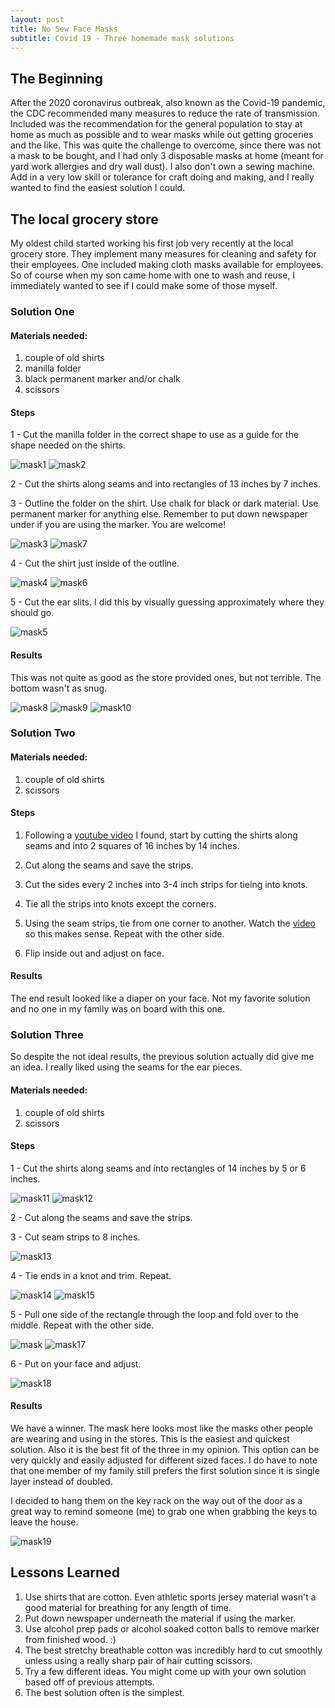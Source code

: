 ```yaml
---
layout: post
title: No Sew Face Masks
subtitle: Covid 19 - Three homemade mask solutions
---
```


## The Beginning

After the 2020 coronavirus outbreak, also known as the Covid-19 pandemic, the CDC recommended many measures to reduce the rate of transmission. Included was the recommendation for the general population to stay at home as much as possible and to wear masks while out getting groceries and the like. This was quite the challenge to overcome, since there was not a mask to be bought, and I had only 3 disposable masks at home (meant for yard work allergies and dry wall dust). I also don't own a sewing machine. Add in a very low skill or tolerance for craft doing and making, and I really wanted to find the easiest solution I could.

## The local grocery store

My oldest child started working his first job very recently at the local grocery store. They implement many measures for cleaning and safety for their employees. One included making cloth masks available for employees. So of course when my son came home with one to wash and reuse, I immediately wanted to see if I could make some of those myself.

### Solution One

#### Materials needed: 
1. couple of old shirts
2. manilla folder
3. black permanent marker and/or chalk
4. scissors

#### Steps
1 - Cut the manilla folder in the correct shape to use as a guide for the shape needed on the shirts.

<img src="https://BecWagner.github.io/img/mask1.JPG" alt="mask1">
<img src="https://BecWagner.github.io/img/mask2.JPG" alt="mask2">

2 - Cut the shirts along seams and into rectangles of 13 inches by 7 inches.

3 - Outline the folder on the shirt. Use chalk for black or dark material. Use permanent marker for anything else. Remember to put down newspaper under if you are using the marker. You are welcome!

<img src="https://BecWagner.github.io/img/mask3.JPG" alt="mask3">
<img src="https://BecWagner.github.io/img/mask7.JPG" alt="mask7">

4 - Cut the shirt just inside of the outline.

<img src="https://BecWagner.github.io/img/mask4.JPG" alt="mask4">
<img src="https://BecWagner.github.io/img/mask6.jpg" alt="mask6">

5 - Cut the ear slits. I did this by visually guessing approximately where they should go.

<img src="https://BecWagner.github.io/img/mask5.JPG" alt="mask5">

#### Results

This was not quite as good as the store provided ones, but not terrible. The bottom wasn't as snug.

<img src="https://BecWagner.github.io/img/mask8.JPG" alt="mask8">
<img src="https://BecWagner.github.io/img/mask9.jpg" alt="mask9">
<img src="https://BecWagner.github.io/img/mask10.jpg" alt="mask10">

### Solution Two

#### Materials needed: 
1. couple of old shirts
2. scissors

#### Steps
1. Following a [youtube video](https://www.youtube.com/watch?v=VqHHViHKfrg) I found, start by cutting the shirts along seams and into 2 squares of 16 inches by 14 inches.

2. Cut along the seams and save the strips.

3. Cut the sides every 2 inches into 3-4 inch strips for tieing into knots.

4. Tie all the strips into knots except the corners.

5. Using the seam strips, tie from one corner to another. Watch the [video](https://www.youtube.com/watch?v=VqHHViHKfrg) so this makes sense. Repeat with the other side.

6. Flip inside out and adjust on face.

#### Results

The end result looked like a diaper on your face. Not my favorite solution and no one in my family was on board with this one.

### Solution Three

So despite the not ideal results, the previous solution actually did give me an idea. I really liked using the seams for the ear pieces.

#### Materials needed: 
1. couple of old shirts
2. scissors

#### Steps
1 - Cut the shirts along seams and into rectangles of 14 inches by 5 or 6 inches.

<img src="https://BecWagner.github.io/img/mask11.jpg" alt="mask11">
<img src="https://BecWagner.github.io/img/mask12.jpg" alt="mask12">

2 - Cut along the seams and save the strips.

3 - Cut seam strips to 8 inches.

<img src="https://BecWagner.github.io/img/mask13.jpg" alt="mask13">

4 - Tie ends in a knot and trim. Repeat.

<img src="https://BecWagner.github.io/img/mask14.jpg" alt="mask14">
<img src="https://BecWagner.github.io/img/mask15.jpg" alt="mask15">

5 - Pull one side of the rectangle through the loop and fold over to 
the middle. Repeat with the other side.

<img src="https://BecWagner.github.io/img/mask.MOV" alt="mask">
<img src="https://BecWagner.github.io/img/mask17.jpg" alt="mask17">

6 - Put on your face and adjust.

<img src="https://BecWagner.github.io/img/mask18.jpg" alt="mask18">

#### Results

We have a winner. The mask here looks most like the masks other people are wearing and using in the stores. This is the easiest and quickest solution. Also it is the best fit of the three in my opinion. This option can be very quickly and easily adjusted for different sized faces. I do have to note that one member of my family still prefers the first solution since it is single layer instead of doubled.

I decided to hang them on the key rack on the way out of the door as a great way to remind someone (me) to grab one when grabbing the keys to leave the house.

<img src="https://BecWagner.github.io/img/mask19.jpg" alt="mask19">

## Lessons Learned

1. Use shirts that are cotton. Even athletic sports jersey material wasn't a good material for breathing for any length of time.
2. Put down newspaper underneath the material if using the marker.
3. Use alcohol prep pads or alcohol soaked cotton balls to remove marker from finished wood. :)
4. The best stretchy breathable cotton was incredibly hard to cut smoothly unless using a really sharp pair of hair cutting scissors.
5. Try a few different ideas. You might come up with your own solution based off of previous attempts.
6. The best solution often is the simplest.
